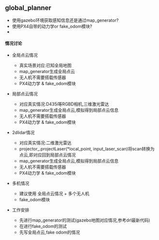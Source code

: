 ## global_planner

  - 使用gazebo环境获取感知信息还是通过map_generator?
  - 使用PX4自带的动力学or fake_odom模块?
  - 

#### 情况讨论

 - 全局点云情况
   - 真实场景对应:已知全局地图
   - map_generator生成全局点云
   - 无人机不需要搭载传感器
   - PX4动力学 & fake_odom模块
 
 - 局部点云情况
   - 对应真实情况:D435i等RGBD相机,三维激光雷达
   - map_generator生成全局点云,模拟得到局部点云信息
   - 无人机不需要搭载传感器
   - PX4动力学 & fake_odom模块

 - 2dlidar情况
   - 对应真实情况:二维激光雷达
   - projector_.projectLaser(*local_point, input_laser_scan)将scan转换为点云,即对应回到局部点云情况
   - map_generator生成全局点云,模拟得到局部点云信息
   - 无人机不需要搭载传感器
   - PX4动力学 & fake_odom模块

 - 多机情况
   - 建议使用 全局点云情况 + 多个无人机
   - fake_odom模块

 - 工作安排
   - 先进行map_generator的测试(gazebo地图对应情况,参考drl最新代码)
   - 在进行fake_odom的测试
   - 先写全局点云,fake odom的情况